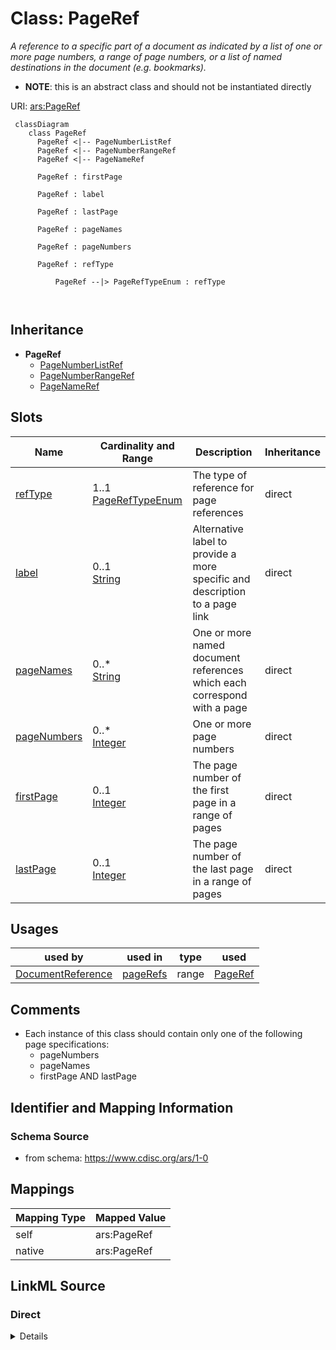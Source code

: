 # Class: PageRef


_A reference to a specific part of a document as indicated by a list of one or more page numbers, a range of page numbers, or a list of named destinations in the document (e.g. bookmarks)._




* __NOTE__: this is an abstract class and should not be instantiated directly


URI: [ars:PageRef](https://www.cdisc.org/ars/1-0/PageRef)



```mermaid
 classDiagram
    class PageRef
      PageRef <|-- PageNumberListRef
      PageRef <|-- PageNumberRangeRef
      PageRef <|-- PageNameRef
      
      PageRef : firstPage
        
      PageRef : label
        
      PageRef : lastPage
        
      PageRef : pageNames
        
      PageRef : pageNumbers
        
      PageRef : refType
        
          PageRef --|> PageRefTypeEnum : refType
        
      
```





## Inheritance
* **PageRef**
    * [PageNumberListRef](PageNumberListRef.md)
    * [PageNumberRangeRef](PageNumberRangeRef.md)
    * [PageNameRef](PageNameRef.md)



## Slots

| Name | Cardinality and Range | Description | Inheritance |
| ---  | --- | --- | --- |
| [refType](refType.md) | 1..1 <br/> [PageRefTypeEnum](PageRefTypeEnum.md) | The type of reference for page references | direct |
| [label](label.md) | 0..1 <br/> [String](String.md) | Alternative label to provide a more specific and description to a page link | direct |
| [pageNames](pageNames.md) | 0..* <br/> [String](String.md) | One or more named document references which each correspond with a page | direct |
| [pageNumbers](pageNumbers.md) | 0..* <br/> [Integer](Integer.md) | One or more page numbers | direct |
| [firstPage](firstPage.md) | 0..1 <br/> [Integer](Integer.md) | The page number of the first page in a range of pages | direct |
| [lastPage](lastPage.md) | 0..1 <br/> [Integer](Integer.md) | The page number of the last page in a range of pages | direct |





## Usages

| used by | used in | type | used |
| ---  | --- | --- | --- |
| [DocumentReference](DocumentReference.md) | [pageRefs](pageRefs.md) | range | [PageRef](PageRef.md) |






## Comments

* Each instance of this class should contain only one of the following page specifications:
    * pageNumbers
    * pageNames
    * firstPage AND lastPage


## Identifier and Mapping Information







### Schema Source


* from schema: https://www.cdisc.org/ars/1-0





## Mappings

| Mapping Type | Mapped Value |
| ---  | ---  |
| self | ars:PageRef |
| native | ars:PageRef |





## LinkML Source

<!-- TODO: investigate https://stackoverflow.com/questions/37606292/how-to-create-tabbed-code-blocks-in-mkdocs-or-sphinx -->

### Direct

<details>
```yaml
name: PageRef
description: A reference to a specific part of a document as indicated by a list of
  one or more page numbers, a range of page numbers, or a list of named destinations
  in the document (e.g. bookmarks).
comments:
- "Each instance of this class should contain only one of the following page specifications:\n\
  \    * pageNumbers\n    * pageNames\n    * firstPage AND lastPage\n"
from_schema: https://www.cdisc.org/ars/1-0
rank: 1000
abstract: true
slots:
- refType
- label
- pageNames
- pageNumbers
- firstPage
- lastPage
slot_usage:
  label:
    name: label
    description: Alternative label to provide a more specific and description to a
      page link.
    domain_of:
    - AnalysisCategorization
    - AnalysisCategory
    - AnalysisMethod
    - Operation
    - AnalysisSet
    - GroupingFactor
    - Group
    - DataSubset
    - PageRef

```
</details>

### Induced

<details>
```yaml
name: PageRef
description: A reference to a specific part of a document as indicated by a list of
  one or more page numbers, a range of page numbers, or a list of named destinations
  in the document (e.g. bookmarks).
comments:
- "Each instance of this class should contain only one of the following page specifications:\n\
  \    * pageNumbers\n    * pageNames\n    * firstPage AND lastPage\n"
from_schema: https://www.cdisc.org/ars/1-0
rank: 1000
abstract: true
slot_usage:
  label:
    name: label
    description: Alternative label to provide a more specific and description to a
      page link.
    domain_of:
    - AnalysisCategorization
    - AnalysisCategory
    - AnalysisMethod
    - Operation
    - AnalysisSet
    - GroupingFactor
    - Group
    - DataSubset
    - PageRef
attributes:
  refType:
    name: refType
    description: The type of reference for page references.
    from_schema: https://www.cdisc.org/ars/1-0
    rank: 1000
    alias: refType
    owner: PageRef
    domain_of:
    - PageRef
    range: PageRefTypeEnum
    required: true
  label:
    name: label
    description: Alternative label to provide a more specific and description to a
      page link.
    from_schema: https://www.cdisc.org/ars/1-0
    rank: 1000
    alias: label
    owner: PageRef
    domain_of:
    - AnalysisCategorization
    - AnalysisCategory
    - AnalysisMethod
    - Operation
    - AnalysisSet
    - GroupingFactor
    - Group
    - DataSubset
    - PageRef
    range: string
  pageNames:
    name: pageNames
    description: One or more named document references which each correspond with
      a page.
    from_schema: https://www.cdisc.org/ars/1-0
    rank: 1000
    multivalued: true
    alias: pageNames
    owner: PageRef
    domain_of:
    - PageRef
    range: string
  pageNumbers:
    name: pageNumbers
    description: One or more page numbers.
    from_schema: https://www.cdisc.org/ars/1-0
    rank: 1000
    multivalued: true
    alias: pageNumbers
    owner: PageRef
    domain_of:
    - PageRef
    range: integer
  firstPage:
    name: firstPage
    description: The page number of the first page in a range of pages.
    from_schema: https://www.cdisc.org/ars/1-0
    rank: 1000
    alias: firstPage
    owner: PageRef
    domain_of:
    - PageRef
    range: integer
  lastPage:
    name: lastPage
    description: The page number of the last page in a range of pages.
    from_schema: https://www.cdisc.org/ars/1-0
    rank: 1000
    alias: lastPage
    owner: PageRef
    domain_of:
    - PageRef
    range: integer

```
</details>